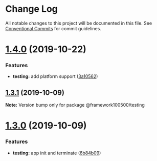 # Change Log

All notable changes to this project will be documented in this file.
See [Conventional Commits](https://conventionalcommits.org) for commit guidelines.

# [1.4.0](https://github.com/framework100500/framework100500/compare/@framework100500/testing@1.3.1...@framework100500/testing@1.4.0) (2019-10-22)


### Features

* **testing:** add platform support ([3a10562](https://github.com/framework100500/framework100500/commit/3a10562))





## [1.3.1](https://github.com/framework100500/framework100500/compare/@framework100500/testing@1.3.0...@framework100500/testing@1.3.1) (2019-10-09)

**Note:** Version bump only for package @framework100500/testing





# [1.3.0](https://github.com/framework100500/framework100500/compare/@framework100500/testing@1.2.0...@framework100500/testing@1.3.0) (2019-10-09)


### Features

* **testing:** app init and terminate ([6b84b09](https://github.com/framework100500/framework100500/commit/6b84b09))
